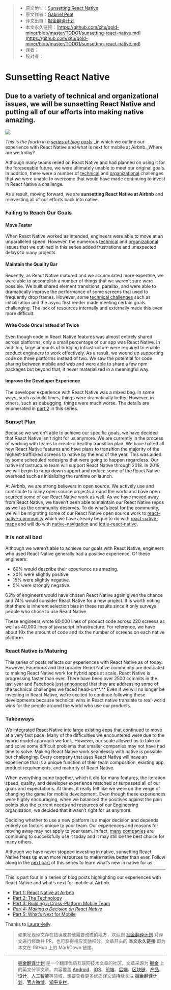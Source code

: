 > * 原文地址：[Sunsetting React Native](https://medium.com/airbnb-engineering/sunsetting-react-native-1868ba28e30a)
> * 原文作者：[Gabriel Peal](https://medium.com/@gpeal?source=post_header_lockup)
> * 译文出自：[掘金翻译计划](https://github.com/xitu/gold-miner)
> * 本文永久链接：[https://github.com/xitu/gold-miner/blob/master/TODO1/sunsetting-react-native.md](https://github.com/xitu/gold-miner/blob/master/TODO1/sunsetting-react-native.md)
> * 译者：
> * 校对者：

# Sunsetting React Native

## Due to a variety of technical and organizational issues, we will be sunsetting React Native and putting all of our efforts into making native amazing.

![](https://cdn-images-1.medium.com/max/2000/1*8c-9hgBkRGcllO9CHcTzbQ.jpeg)

_This is the fourth in a_ [_series of blog posts_](https://medium.com/airbnb-engineering/react-native-at-airbnb-f95aa460be1c) _in which we outline our experience with React Native and what is next for mobile at Airbnb._Where are we today?

Although many teams relied on React Native and had planned on using it for the foreseeable future, we were ultimately unable to meet our original goals. In addition, there were a number of [technical](https://medium.com/airbnb-engineering/react-native-at-airbnb-the-technology-dafd0b43838) and [organizational](https://medium.com/airbnb-engineering/building-a-cross-platform-mobile-team-3e1837b40a88) challenges that we were unable to overcome that would have made continuing to invest in React Native a challenge.

As a result, moving forward, we are **sunsetting React Native at Airbnb** and reinvesting all of our efforts back into native.

### Failing to Reach Our Goals

#### Move Faster

When React Native worked as intended, engineers were able to move at an unparalleled speed. However, the numerous [technical](https://medium.com/airbnb-engineering/react-native-at-airbnb-the-technology-dafd0b43838) and [organizational](https://medium.com/airbnb-engineering/building-a-cross-platform-mobile-team-3e1837b40a88) issues that we outlined in this series added frustrations and unexpected delays to many projects.

#### Maintain the Quality Bar

Recently, as React Native matured and we accumulated more expertise, we were able to accomplish a number of things that we weren’t sure were possible. We built shared element transitions, parallax, and were able to dramatically improve the performance of some screens that used to frequently drop frames. However, some [technical challenges](https://medium.com/airbnb-engineering/react-native-at-airbnb-the-technology-dafd0b43838) such as initialization and the async first render made meeting certain goals challenging. The lack of resources internally and externally made this even more difficult.

#### Write Code Once Instead of Twice

Even though code in React Native features was almost entirely shared across platforms, only a small percentage of our app was React Native. In addition, large amounts of bridging infrastructure were required to enable product engineers to work effectively. As a result, we wound up supporting code on three platforms instead of two. We saw the potential for code sharing between mobile and web and were able to share a few npm packages but beyond that, it never materialized in a meaningful way.

#### Improve the Developer Experience

The developer experience with React Native was a mixed bag. In some ways, such as build times, things were dramatically better. However, in others, such as debugging, things were much worse. The details are enumerated in [part 2](https://medium.com/airbnb-engineering/react-native-at-airbnb-the-technology-dafd0b43838) in this series.

### Sunset Plan

Because we weren’t able to achieve our specific goals, we have decided that React Native isn’t right for us anymore. We are currently in the process of working with teams to create a healthy transition plan. We have halted all new React Native features and have plans to transition the majority of the highest-trafficked screens to native by the end of the year. This was aided by some scheduled redesigns that were going to happen regardless. Our native infrastructure team will support React Native through 2018. In 2019, we will begin to ramp down support and reduce some of the React Native overhead such as initializing the runtime on launch.

At Airbnb, we are strong believers in open source. We actively use and contribute to many open source projects around the world and have open sourced some of our React Native work as well. As we have moved away from React Native, we haven’t been able to maintain our React Native repos as well as the community deserves. To do what’s best for the community, we will be migrating some of our React Native open source work to [react-native-community](https://github.com/react-native-community) which we have already begun to do with [react-native-maps](https://github.com/react-community/react-native-maps) and will do with [native-navigation](https://github.com/airbnb/native-navigation) and [lottie-react-native](https://github.com/airbnb/lottie-react-native/).

### It is not all bad

Although we weren’t able to achieve our goals with React Native, engineers who used React Native generally had a positive experience. Of these engineers:

*   60% would describe their experience as amazing.
*   20% were slightly positive.
*   15% were slightly negative.
*   5% were strongly negative.

63% of engineers would have chosen React Native again given the chance and 74% would consider React Native for a new project. It is worth noting that there is inherent selection bias in these results since it only surveys people who chose to use React Native.

These engineers wrote 80,000 lines of product code across 220 screens as well as 40,000 lines of javascript infrastructure. For reference, we have about 10x the amount of code and 4x the number of screens on each native platform.

### React Native is Maturing

This series of posts reflects our experiences with React Native as of today. However, Facebook and the broader React Native community are dedicated to making React Native work for hybrid apps at scale. React Native is progressing faster than ever. There have been over 2500 commits in the last year and Facebook [just announced](https://facebook.github.io/react-native/blog/2018/06/14/state-of-react-native-2018) that they are addressing some of the technical challenges we faced head-on**.** Even if we will no longer be investing in React Native, we’re excited to continue following these developments because technical wins in React native translate to real-world wins for the people around the world who use our products.

### Takeaways

We integrated React Native into large existing apps that continued to move at a very fast pace. Many of the difficulties we encountered were due to the hybrid model approach we took. However, our scale allowed us to take on and solve some difficult problems that smaller companies may not have had time to solve. Making React Native work seamlessly with native is possible but challenging. Every company that uses React Native will have an experience that is a unique function of their team composition, existing app, product requirements, and maturity of React Native.

When everything came together, which it did for many features, the iteration speed, quality, and developer experience matched or surpassed all of our goals and expectations. At times, it really felt like we were on the verge of changing the game for mobile development. Even though these experiences were highly encouraging, when we balanced the positives against the pain points plus the current needs and resources of our Engineering organization, we decided that it wasn’t right for us anymore.

Deciding whether to use a new platform is a major decision and depends entirely on factors unique to your team. Our experiences and reasons for moving away may not apply to your team. In fact, [many](https://medium.com/@Pinterest_Engineering/supporting-react-native-at-pinterest-f8c2233f90e6) [companies](https://instagram-engineering.com/react-native-at-instagram-dd828a9a90c7) are continuing to successfully use it today and it may still be the best choice for many others.

Although we have never stopped investing in native, sunsetting React Native frees up even more resources to make native better than ever. Follow along in the [next part](https://medium.com/airbnb-engineering/whats-next-for-mobile-at-airbnb-5e71618576ab) of this series to learn what’s new in native for us.

* * *

This is part four in a series of blog posts highlighting our experiences with React Native and what’s next for mobile at Airbnb.

*   [Part 1: React Native at Airbnb](https://medium.com/airbnb-engineering/react-native-at-airbnb-f95aa460be1c)
*   [Part 2: The Technology](https://medium.com/airbnb-engineering/react-native-at-airbnb-the-technology-dafd0b43838)
*   [Part 3: Building a Cross-Platform Mobile Team](https://medium.com/airbnb-engineering/building-a-cross-platform-mobile-team-3e1837b40a88)
*   [_Part 4: Making a Decision on React Native_](https://medium.com/airbnb-engineering/sunsetting-react-native-1868ba28e30a)
*   [Part 5: What’s Next for Mobile](https://medium.com/airbnb-engineering/whats-next-for-mobile-at-airbnb-5e71618576ab)

Thanks to [Laura Kelly](https://medium.com/@laura.kelly_61928?source=post_page).

> 如果发现译文存在错误或其他需要改进的地方，欢迎到 [掘金翻译计划](https://github.com/xitu/gold-miner) 对译文进行修改并 PR，也可获得相应奖励积分。文章开头的 **本文永久链接** 即为本文在 GitHub 上的 MarkDown 链接。


---

> [掘金翻译计划](https://github.com/xitu/gold-miner) 是一个翻译优质互联网技术文章的社区，文章来源为 [掘金](https://juejin.im) 上的英文分享文章。内容覆盖 [Android](https://github.com/xitu/gold-miner#android)、[iOS](https://github.com/xitu/gold-miner#ios)、[前端](https://github.com/xitu/gold-miner#前端)、[后端](https://github.com/xitu/gold-miner#后端)、[区块链](https://github.com/xitu/gold-miner#区块链)、[产品](https://github.com/xitu/gold-miner#产品)、[设计](https://github.com/xitu/gold-miner#设计)、[人工智能](https://github.com/xitu/gold-miner#人工智能)等领域，想要查看更多优质译文请持续关注 [掘金翻译计划](https://github.com/xitu/gold-miner)、[官方微博](http://weibo.com/juejinfanyi)、[知乎专栏](https://zhuanlan.zhihu.com/juejinfanyi)。
